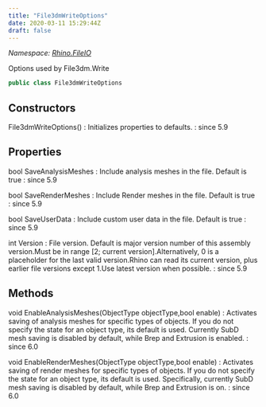 ```yaml
---
title: "File3dmWriteOptions"
date: 2020-03-11 15:29:44Z
draft: false
---
```


*Namespace: [Rhino.FileIO](../)*

Options used by File3dm.Write
```cs
public class File3dmWriteOptions
```
## Constructors

File3dmWriteOptions()
: Initializes properties to defaults.
: since 5.9
## Properties

bool SaveAnalysisMeshes
: Include analysis meshes in the file. Default is true
: since 5.9

bool SaveRenderMeshes
: Include Render meshes in the file. Default is true
: since 5.9

bool SaveUserData
: Include custom user data in the file. Default is true
: since 5.9

int Version
: File version. Default is major version number of this assembly version.Must be in range [2; current version].Alternatively, 0 is a placeholder for the last valid version.Rhino can read its current version, plus earlier file versions except 1.Use latest version when possible.
: since 5.9
## Methods

void EnableAnalysisMeshes(ObjectType objectType,bool enable)
: Activates saving of analysis meshes for specific types of objects.
     If you do not specify the state for an object type, its default is used.
     Currently SubD mesh saving is disabled by default, while Brep and Extrusion is enabled.
: since 6.0

void EnableRenderMeshes(ObjectType objectType,bool enable)
: Activates saving of render meshes for specific types of objects.
     If you do not specify the state for an object type, its default is used.
     Specifically, currently SubD mesh saving is disabled by default, while Brep and Extrusion is on.
: since 6.0
